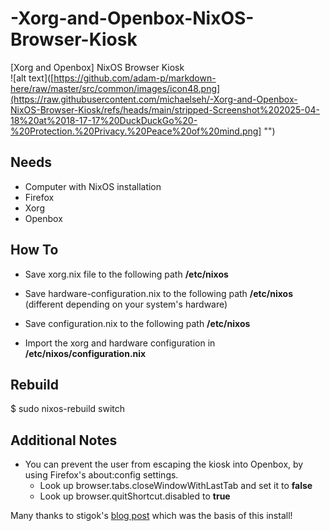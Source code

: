 # -Xorg-and-Openbox-NixOS-Browser-Kiosk
[Xorg and Openbox] NixOS Browser Kiosk<br>
![alt text]([https://github.com/adam-p/markdown-here/raw/master/src/common/images/icon48.png](https://raw.githubusercontent.com/michaelseh/-Xorg-and-Openbox-NixOS-Browser-Kiosk/refs/heads/main/stripped-Screenshot%202025-04-18%20at%2018-17-17%20DuckDuckGo%20-%20Protection.%20Privacy.%20Peace%20of%20mind.png] "")

## Needs
- Computer with NixOS installation
- Firefox
- Xorg
- Openbox

## How To
- Save xorg.nix file to the following path __/etc/nixos__
- Save hardware-configuration.nix to the following path __/etc/nixos__ (different depending on your system's hardware)
- Save configuration.nix to the following path __/etc/nixos__

- Import the xorg and hardware configuration in __/etc/nixos/configuration.nix__

## Rebuild
$ sudo nixos-rebuild switch

## Additional Notes
- You can prevent the user from escaping the kiosk into Openbox, by using Firefox's about:config settings.
  * Look up browser.tabs.closeWindowWithLastTab and set it to __false__
  * Look up browser.quitShortcut.disabled to __true__

Many thanks to stigok's [blog post](https://blog.stigok.com/2020/06/20/nixos-xserver-openbox-auto-start-browser-application.html) which was the basis of this install!
